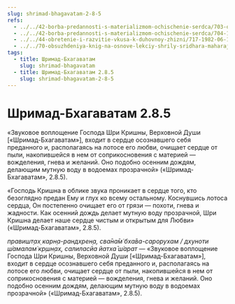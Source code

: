```yaml
---
slug: shrimad-bhagavatam-2-8-5
refs:
  - ../../42-borba-predannosti-s-materializmom-ochischenie-serdca/703-ontologiya-pr-ch-5-9-pozvolit-krishne-vysadit-desant-v-serdtse-shrimad-bhagavatam-2-8-5.md
  - ../../42-borba-predannosti-s-materializmom-ochischenie-serdca/704-1982-04-25-a2-b-zahvat-serdtsa-krishnoj-v-svyashhennyh-pisaniyah.md
  - ../../44-obretenie-i-razvitie-vkusa-k-duhovnoy-zhizni/717-1982-06-19-a3-b1-postepennoe-ochishhenie-serdtsa-ot-skverny-i-razvitie-predannosti.md
  - ../../70-obsuzhdeniya-knig-na-osnove-lekciy-shrily-sridhara-maharaja/1114-1983-03-28-gosvami-maharadzh-prezentuet-shridharu-maharadzhu-knigu-poisk-shri-krishny.md
tags:
  - title: Шримад-Бхагаватам
    slug: shrimad-bhagavatam
  - title: Шримад-Бхагаватам 2.8.5
    slug: shrimad-bhagavatam-2-8-5
---
```


# Шримад-Бхагаватам 2.8.5

«Звуковое воплощение Господа Шри Кришны, Верховной Души [«Шримад-Бхагаватам»], входит в сердце осознавшего себя преданного и, располагаясь на лотосе его любви, очищает сердце от пыли, накопившейся в нем от соприкосновения с материей — вожделения, гнева и желаний. Оно подобно осенним дождям, делающим мутную воду в водоемах прозрачной» («Шримад-Бхагаватам», 2.8.5).


«Господь Кришна в облике звука проникает в сердце того, кто безоглядно предан Ему и глух ко всему остальному. Коснувшись лотоса сердца, Он постепенно очищает его от грязи — похоти, гнева и жадности. Как осенний дождь делает мутную воду прозрачной, Шри Кришна делает наше сердце чистым и открытым для Любви» («Шримад-Бхагаватам», 2.8.5).

*правишт̣ах̣ карн̣а-рандхрен̣а, сва̄на̄м̇ бха̄ва-сарорухам / дхуноти ш́амалам̇ кр̣шн̣ах̣, салиласйа йатха̄ ш́арат* — «Звуковое воплощение Господа Шри Кришны, Верховной Души [«Шримад-Бхагаватам»], входит в сердце осознавшего себя преданного и, располагаясь на лотосе его любви, очищает сердце от пыли, накопившейся в нем от соприкосновения с материей — вожделения, гнева и желаний. Оно подобно осенним дождям, делающим мутную воду в водоемах прозрачной» («Шримад-Бхагаватам», 2.8.5).

